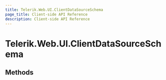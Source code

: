 ```yaml
---
title: Telerik.Web.UI.ClientDataSourceSchema
page_title: Client-side API Reference
description: Client-side API Reference
---
```


# Telerik.Web.UI.ClientDataSourceSchema  

## Methods


